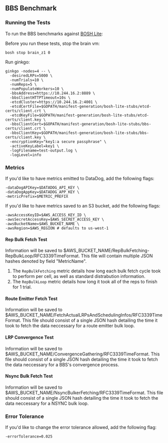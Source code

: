 ## BBS Benchmark

### Running the Tests

To run the BBS benchmarks against [BOSH Lite](https://github.com/cloudfoundry/bosh-lite):

Before you run these tests, stop the brain vm:
```
bosh stop brain_z1 0
```

Run ginkgo:

```
ginkgo -nodes=4 -- \
  -desiredLRPs=5000 \
  -numTrials=10 \
  -numReps=5 \
  -numPopulateWorkers=10 \
  -bbsAddress=https://10.244.16.2:8889 \
  -bbsClientHTTPTimeout=10s \
  -etcdCluster=https://10.244.16.2:4001 \
  -etcdCertFile=$GOPATH/manifest-generation/bosh-lite-stubs/etcd-certs/client.crt \
  -etcdKeyFile=$GOPATH/manifest-generation/bosh-lite-stubs/etcd-certs/client.key \
  -bbsClientCert=$GOPATH/manifest-generation/bosh-lite-stubs/bbs-certs/client.crt \
  -bbsClientKey=$GOPATH/manifest-generation/bosh-lite-stubs/bbs-certs/client.key \
  -encryptionKey="key1:a secure passphrase" \
  -activeKeyLabel=key1 \
  -logFilename=test-output.log \
  -logLevel=info
```

### Metrics

If you'd like to have metrics emitted to DataDog, add the following flags:
```
-dataDogAPIKey=$DATADOG_API_KEY \
-dataDogAppKey=$DATADOG_APP_KEY \
-metricPrefix=$METRIC_PREFIX
```

If you'd like to have metrics saved to an S3 bucket, add the following flags:
```
-awsAccessKeyID=$AWS_ACCESS_KEY_ID \
-awsSecretAccessKey=$AWS_SECRET_ACCESS_KEY \
-awsBucketName=$AWS_BUCKET_NAME \
-awsRegion=$AWS_REGION # defaults to us-west-1
```

#### Rep Bulk Fetch Test

Information will be saved to $AWS_BUCKET_NAME/RepBulkFetching-RepBulkLoop/RFC3339TimeFormat.
This file will contain multiple JSON hashes denoted by field "MetricName".

1. The `RepBulkFetching` metric details how long each bulk fetch cycle took to perform per cell, as well
   as standard distrabution information.
1. The `RepBulkLoop` metric details how long it took all of the reps to finish for 1 trial.

#### Route Emitter Fetch Test

Information will be saved to $AWS_BUCKET_NAME/FetchActualLRPsAndSchedulingInfos/RFC3339TimeFormat.
This file should consist of a single JSON hash detailing the time it took to fetch the data
neccessary for a route emitter bulk loop.

#### LRP Convergence Test

Information will be saved to $AWS_BUCKET_NAME/ConvergenceGathering/RFC3339TimeFormat.
This file should consist of a single JSON hash detailing the time it took to fetch the data
neccessary for a BBS's convergence process.

#### Nsync Bulk Fetch Test

Information will be saved to $AWS_BUCKET_NAME/NsyncBulkerFetching/RFC3339TimeFormat.
This file should consist of a single JSON hash detailing the time it took to fetch the data
neccessary for a NSYNC bulk loop.

### Error Tolerance

If you'd like to change the error tolerance allowed, add the following flag:
```
-errorTolerance=0.025
```
